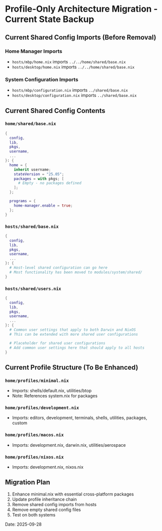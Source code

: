 # Profile-Only Architecture Migration - Current State Backup

## Current Shared Config Imports (Before Removal)

### Home Manager Imports
- `hosts/mbp/home.nix` imports `../../home/shared/base.nix`
- `hosts/desktop/home.nix` imports `../../home/shared/base.nix`

### System Configuration Imports  
- `hosts/mbp/configuration.nix` imports `../shared/base.nix`
- `hosts/desktop/configuration.nix` imports `../shared/base.nix`

## Current Shared Config Contents

### `home/shared/base.nix`
```nix
{
  config,
  lib,
  pkgs,
  username,
  ...
}: {
  home = {
    inherit username;
    stateVersion = "25.05";
    packages = with pkgs; [
      # Empty - no packages defined
    ];
  };

  programs = {
    home-manager.enable = true;
  };
}
```

### `hosts/shared/base.nix`
```nix
{
  config,
  lib,
  pkgs,
  username,
  ...
}: {
  # Host-level shared configuration can go here
  # Most functionality has been moved to modules/system/shared/
}
```

### `hosts/shared/users.nix`
```nix
{
  config,
  lib,
  pkgs,
  username,
  ...
}: {
  # Common user settings that apply to both Darwin and NixOS
  # This can be extended with more shared user configurations

  # Placeholder for shared user configurations
  # Add common user settings here that should apply to all hosts
}
```

## Current Profile Structure (To Be Enhanced)

### `home/profiles/minimal.nix`
- Imports: shells/default.nix, utilities/btop
- Note: References system.nix for packages

### `home/profiles/development.nix`
- Imports: editors, development, terminals, shells, utilities, packages, custom

### `home/profiles/macos.nix`
- Imports: development.nix, darwin.nix, utilities/aerospace

### `home/profiles/nixos.nix`
- Imports: development.nix, nixos.nix

## Migration Plan
1. Enhance minimal.nix with essential cross-platform packages
2. Update profile inheritance chain
3. Remove shared config imports from hosts
4. Remove empty shared config files
5. Test on both systems

Date: 2025-09-28
